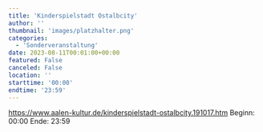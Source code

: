 ```yaml
---
title: 'Kinderspielstadt Ostalbcity'
author: ''
thumbnail: 'images/platzhalter.png'
categories:
  - 'Sonderveranstaltung'
date: 2023-08-11T00:01:00+00:00
featured: False
canceled: False
location: ''
starttime: '00:00'
endtime: '23:59'
---
```

https://www.aalen-kultur.de/kinderspielstadt-ostalbcity.191017.htm
Beginn: 00:00
 Ende: 23:59
